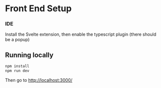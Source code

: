 # Front End Setup

### IDE
Install the Svelte extension, then enable the typescript plugin (there should be a popup)
## Running locally
```bash
npm install
npm run dev
```

Then go to [http://localhost:3000/](http://localhost:3000/)
